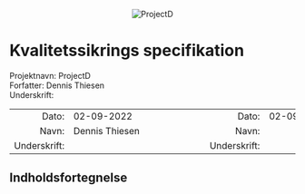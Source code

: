 <style>
    thead th:empty { display: none; }
</style>

<div align="center">

![ProjectD](https://drive.google.com/uc?export=view&id=1ueq4ihuiduU984P5iKqIdljQaFTGWEOh)

</div>

# Kvalitetssikrings specifikation

Projektnavn: ProjectD<br>
Forfatter: Dennis Thiesen<br>
Underskrift:

|    |    |    |    |
| -: | :- | -: | :- |
| Dato:        | 02-09-2022     | Dato:        | 02-09-2022 |
| Navn:        | Dennis Thiesen | Navn:        |            |
| Underskrift: | &emsp;&emsp;&emsp;&emsp;&emsp;&emsp;&emsp;&emsp;&emsp;&emsp;&emsp;&emsp;&emsp;&emsp; | Underskrift: | &emsp;&emsp;&emsp;&emsp;&emsp;&emsp;&emsp;&emsp;&emsp;&emsp;&emsp;&emsp;&emsp;&emsp; |

## Indholdsfortegnelse